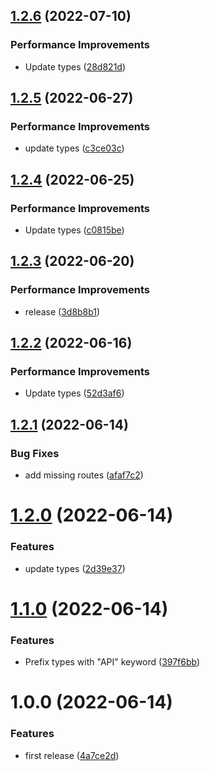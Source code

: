 ## [1.2.6](https://github.com/itchatapp/itchat-api-types/compare/v1.2.5...v1.2.6) (2022-07-10)


### Performance Improvements

* Update types ([28d821d](https://github.com/itchatapp/itchat-api-types/commit/28d821d752ee833b3dd47ffb6b4231bb6aa9114f))

## [1.2.5](https://github.com/itchatapp/itchat-api-types/compare/v1.2.4...v1.2.5) (2022-06-27)


### Performance Improvements

* update types ([c3ce03c](https://github.com/itchatapp/itchat-api-types/commit/c3ce03c740601c4a7aa5b18f22c6fadaf8cc579c))

## [1.2.4](https://github.com/itchatapp/itchat-api-types/compare/v1.2.3...v1.2.4) (2022-06-25)


### Performance Improvements

* Update types ([c0815be](https://github.com/itchatapp/itchat-api-types/commit/c0815be4da7bf4fe362bafb62fbf662058618842))

## [1.2.3](https://github.com/itchatapp/itchat-api-types/compare/v1.2.2...v1.2.3) (2022-06-20)


### Performance Improvements

* release ([3d8b8b1](https://github.com/itchatapp/itchat-api-types/commit/3d8b8b18059989ba82b435419976d8bd1d299e2d))

## [1.2.2](https://github.com/itchatapp/itchat-api-types/compare/v1.2.1...v1.2.2) (2022-06-16)


### Performance Improvements

* Update types ([52d3af6](https://github.com/itchatapp/itchat-api-types/commit/52d3af60892658f028278e4b9e8cc478f0f09c1c))

## [1.2.1](https://github.com/itchatapp/itchat-api-types/compare/v1.2.0...v1.2.1) (2022-06-14)


### Bug Fixes

* add missing routes ([afaf7c2](https://github.com/itchatapp/itchat-api-types/commit/afaf7c2fdcfda963eb09ec45d7f10d6767dacace))

# [1.2.0](https://github.com/itchatapp/itchat-api-types/compare/v1.1.0...v1.2.0) (2022-06-14)


### Features

* update types ([2d39e37](https://github.com/itchatapp/itchat-api-types/commit/2d39e37b60d91c2388cdd284a5f7b5acb6cb96b6))

# [1.1.0](https://github.com/itchatapp/itchat-api-types/compare/v1.0.0...v1.1.0) (2022-06-14)


### Features

* Prefix types with "API" keyword ([397f6bb](https://github.com/itchatapp/itchat-api-types/commit/397f6bbb72b1b51424892a9c8dd18fb4e0877204))

# 1.0.0 (2022-06-14)


### Features

* first release ([4a7ce2d](https://github.com/itchatapp/itchat-api-types/commit/4a7ce2d68acd09db69642f6e9708d5f8b83fd4ef))
